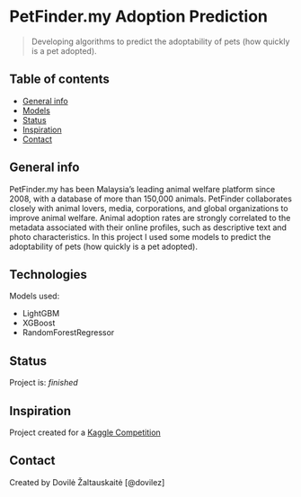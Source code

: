 # PetFinder.my Adoption Prediction
> Developing algorithms to predict the adoptability of pets (how quickly is a pet adopted).

## Table of contents
* [General info](#general-info)
* [Models](#models)
* [Status](#status)
* [Inspiration](#inspiration)
* [Contact](#contact)

## General info
PetFinder.my has been Malaysia’s leading animal welfare platform since 2008, with a database of more than 150,000 animals. PetFinder collaborates closely with animal lovers, media, corporations, and global organizations to improve animal welfare. Animal adoption rates are strongly correlated to the metadata associated with their online profiles, such as descriptive text and photo characteristics. In this project I used some models to predict the adoptability of pets (how quickly is a pet adopted).

## Technologies
Models used:
* LightGBM 
* XGBoost
* RandomForestRegressor

## Status
Project is: _finished_

## Inspiration
Project created for a [Kaggle Competition](https://www.kaggle.com/c/petfinder-adoption-prediction/overview)

## Contact
Created by Dovilė Žaltauskaitė [@dovilez] 
